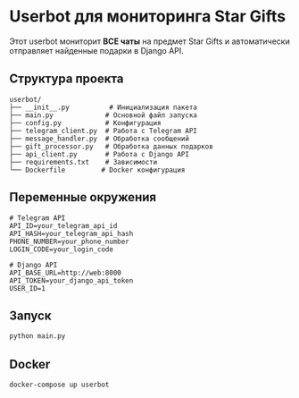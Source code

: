 # Userbot для мониторинга Star Gifts

Этот userbot мониторит **ВСЕ чаты** на предмет Star Gifts и автоматически отправляет найденные подарки в Django API.

## Структура проекта

```
userbot/
├── __init__.py          # Инициализация пакета
├── main.py             # Основной файл запуска
├── config.py           # Конфигурация
├── telegram_client.py  # Работа с Telegram API
├── message_handler.py  # Обработка сообщений
├── gift_processor.py   # Обработка данных подарков
├── api_client.py       # Работа с Django API
├── requirements.txt    # Зависимости
└── Dockerfile         # Docker конфигурация
```

## Переменные окружения

```env
# Telegram API
API_ID=your_telegram_api_id
API_HASH=your_telegram_api_hash
PHONE_NUMBER=your_phone_number
LOGIN_CODE=your_login_code

# Django API
API_BASE_URL=http://web:8000
API_TOKEN=your_django_api_token
USER_ID=1
```

## Запуск

```bash
python main.py
```

## Docker

```bash
docker-compose up userbot
```
